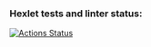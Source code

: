 ### Hexlet tests and linter status:
[![Actions Status](https://github.com/bekkhan90/frontend-project-44/workflows/hexlet-check/badge.svg)](https://github.com/bekkhan90/frontend-project-44/actions)